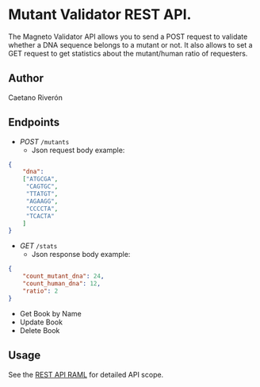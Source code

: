 Mutant Validator REST API.
=============================

The Magneto Validator API allows you to send a POST request to validate whether a DNA sequence belongs to a mutant or not. It also allows to set a GET request to get statistics about the mutant/human ratio of requesters.

## Author
Caetano Riverón

## Endpoints

* *POST* `/mutants`
  * Json request body example:
```json
{
    "dna":
    ["ATGCGA",
     "CAGTGC",
     "TTATGT",
     "AGAAGG",
     "CCCCTA",
     "TCACTA"
    ]
}
```
* *GET* `/stats`
  * Json response body example:
```json
{
    "count_mutant_dna": 24,
    "count_human_dna": 12,
    "ratio": 2
}
```
* Get Book by Name
* Update Book
* Delete Book

## Usage

See the [REST API RAML](src/main/api/magnetoValidator.raml) for detailed API scope.
